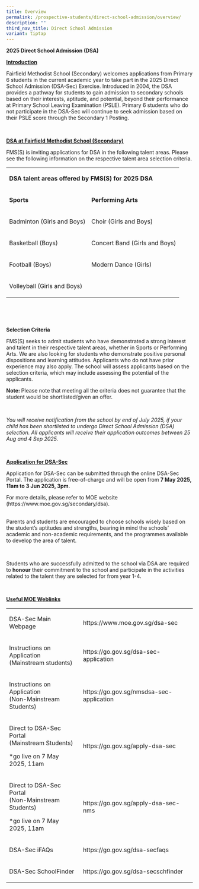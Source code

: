 ```yaml
---
title: Overview
permalink: /prospective-students/direct-school-admission/overview/
description: ""
third_nav_title: Direct School Admission
variant: tiptap
---
```

<p><strong>2025 Direct School Admission (DSA)</strong>
</p>
<p><strong><u>Introduction</u></strong>
</p>
<p>Fairfield Methodist School (Secondary) welcomes applications from Primary
6 students in the current academic year to take part in the 2025 Direct
School Admission (DSA-Sec) Exercise. Introduced in 2004, the DSA provides
a pathway for students to gain admission to secondary schools based on
their interests, aptitude, and potential, beyond their performance at Primary
School Leaving Examination (PSLE). Primary 6 students who do not participate
in the DSA-Sec will continue to seek admission based on their PSLE score
through the Secondary 1 Posting.</p>
<p>&nbsp;</p>
<p><strong><u>DSA at Fairfield Methodist School (Secondary)</u></strong>
</p>
<p>FMS(S) is inviting applications for DSA in the following talent areas.&nbsp;Please
see the following information on the respective talent area selection criteria.</p>
<table style="minWidth: 50px">
<colgroup>
<col>
<col>
</colgroup>
<tbody>
<tr>
<td rowspan="1" colspan="2">
<p><strong>DSA talent areas offered by FMS(S) for 2025 DSA</strong>
</p>
</td>
</tr>
<tr>
<td rowspan="1" colspan="1">
<p><strong>Sports</strong>
</p>
</td>
<td rowspan="1" colspan="1">
<p><strong>Performing Arts</strong>
</p>
</td>
</tr>
<tr>
<td rowspan="1" colspan="1">
<p>Badminton (Girls and Boys)</p>
</td>
<td rowspan="1" colspan="1">
<p>Choir (Girls and Boys)</p>
</td>
</tr>
<tr>
<td rowspan="1" colspan="1">
<p>Basketball (Boys)</p>
</td>
<td rowspan="1" colspan="1">
<p>Concert Band (Girls and Boys)</p>
</td>
</tr>
<tr>
<td rowspan="1" colspan="1">
<p>Football (Boys)</p>
</td>
<td rowspan="1" colspan="1">
<p>Modern Dance (Girls)</p>
</td>
</tr>
<tr>
<td rowspan="1" colspan="1">
<p>Volleyball (Girls and Boys)</p>
</td>
<td rowspan="1" colspan="1">
<p>&nbsp;</p>
</td>
</tr>
</tbody>
</table>
<p><strong>&nbsp;</strong>
</p>
<p><strong>&nbsp;</strong>
</p>
<p><strong>Selection Criteria</strong>
</p>
<p>FMS(S) seeks to admit students who have demonstrated a strong interest
and talent in their respective talent areas, whether in Sports or Performing
Arts. We are also looking for students who demonstrate positive personal
dispositions and learning attitudes. Applicants who do not have prior experience
may also apply. The school will assess applicants based on the selection
criteria, which may include assessing the potential of the applicants.</p>
<p></p>
<p></p>
<p></p>
<p></p>
<p><strong>Note: </strong>Please note that meeting all the criteria does
not guarantee that the student would be shortlisted/given an offer.</p>
<p>&nbsp;</p>
<p></p>
<p><em>You will receive notification from the school by end of July 2025, if your child has been shortlisted to undergo Direct School Admission (DSA) selection. All applicants will receive their application outcomes between 25 Aug and 4 Sep 2025.</em>
</p>
<p>&nbsp;</p>
<p><strong><u>Application for DSA-Sec</u></strong>
</p>
<p>Application for DSA-Sec can be submitted through the online DSA-Sec Portal.
The application is free-of-charge and will be open from <strong>7 May 2025, 11am to 3 Jun 2025, 3pm</strong>.</p>
<p>For more details, please refer to MOE website (<a rel="noopener noreferrer nofollow" target="_blank">https://www.moe.gov.sg/secondary/dsa).<br><br></a>
</p>
<p>Parents and students are encouraged to choose schools wisely based on
the student’s aptitudes and strengths, bearing in mind the schools’ academic
and non-academic requirements, and the programmes available to develop
the area of talent.</p>
<p>&nbsp;</p>
<p>Students who are successfully admitted to the school via DSA are required
to <strong>honour</strong> their commitment to the school and participate
in the activities related to the talent they are selected for from year
1-4.</p>
<p>&nbsp;</p>
<p><strong><u>Useful MOE Weblinks</u></strong>
</p>
<table style="minWidth: 50px">
<colgroup>
<col>
<col>
</colgroup>
<tbody>
<tr>
<td rowspan="1" colspan="1">
<p>DSA-Sec Main Webpage</p>
</td>
<td rowspan="1" colspan="1">
<p><a rel="noopener noreferrer nofollow" target="_blank">https://www.moe.gov.sg/dsa-sec</a>
</p>
</td>
</tr>
<tr>
<td rowspan="1" colspan="1">
<p>Instructions on Application
<br>(Mainstream students)</p>
</td>
<td rowspan="1" colspan="1">
<p><a rel="noopener noreferrer nofollow" target="_blank">https://go.gov.sg/dsa-sec-application</a>
</p>
</td>
</tr>
<tr>
<td rowspan="1" colspan="1">
<p>Instructions on Application
<br>(Non-Mainstream Students)</p>
</td>
<td rowspan="1" colspan="1">
<p><a rel="noopener noreferrer nofollow" target="_blank">https://go.gov.sg/nmsdsa-sec-application</a>
</p>
</td>
</tr>
<tr>
<td rowspan="1" colspan="1">
<p>Direct to DSA-Sec Portal
<br>(Mainstream Students)</p>
<p>*go live on 7 May 2025, 11am</p>
</td>
<td rowspan="1" colspan="1">
<p><a rel="noopener noreferrer nofollow" target="_blank">https://go.gov.sg/apply-dsa-sec</a>
</p>
</td>
</tr>
<tr>
<td rowspan="1" colspan="1">
<p>Direct to DSA-Sec Portal
<br>(Non-Mainstream Students)</p>
<p>*go live on 7 May 2025, 11am</p>
</td>
<td rowspan="1" colspan="1">
<p><a rel="noopener noreferrer nofollow" target="_blank">https://go.gov.sg/apply-dsa-sec-nms</a>
</p>
</td>
</tr>
<tr>
<td rowspan="1" colspan="1">
<p>DSA-Sec iFAQs</p>
</td>
<td rowspan="1" colspan="1">
<p><a rel="noopener noreferrer nofollow" target="_blank">https://go.gov.sg/dsa-secfaqs</a>
</p>
</td>
</tr>
<tr>
<td rowspan="1" colspan="1">
<p>DSA-Sec SchoolFinder</p>
</td>
<td rowspan="1" colspan="1">
<p><a rel="noopener noreferrer nofollow" target="_blank">https://go.gov.sg/dsa-secschfinder</a>
</p>
</td>
</tr>
</tbody>
</table>
<p></p>